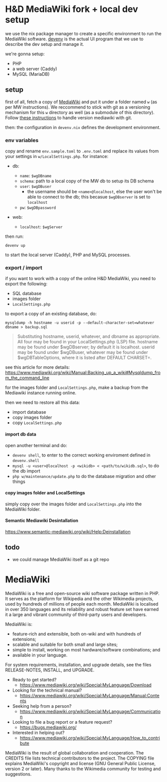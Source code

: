 # H&D MediaWiki fork + local dev setup

we use the nix package manager to create a specific environment to run the MediaWiki software. [devenv](https://devenv.sh) is the actual UI program that we use to describe the dev setup and manage it.

we're gonna setup:

- PHP
- a web server (Caddy)
- MySQL (MariaDB)

## setup

first of all, fetch a copy of [MediaWiki](https://www.mediawiki.org/wiki/Download) and put it under a folder named `w` (as per MW instructions). We reccommend to stick with git as a versioning mechanism for this `w` directory as well (as a submodule of this directory). Follow [these instructions](https://www.mediawiki.org/wiki/Download_from_Git#Download_a_stable_branch) to handle version mediawiki with git.

then: the configuration in `devenv.nix` defines the development environment.

### env variables

copy and rename `env.sample.toml` to `.env.toml` and replace its values from your settings in `w/LocalSettings.php`. for instance:

- db:
  - `name`: `$wgDBname`
  - `schema`: path to a local copy of the MW db to setup its DB schema
  - `user`: `$wgDBuser`
    - the username should be `<name>@localhost`, else the user won't be able to connect to the db; this becasue `$wgDBserver` is set to `localhost`
  - `pw`: `$wgDBpassword`

- web:
  - `localhost`: `$wgServer`

then run:

```
devenv up
```

to start the local server (Caddy), PHP and MySQL processes.

### export / import

if you want to work with a copy of the online H&D MediaWiki, you need to export the following:

- SQL database
- images folder
- `LocalSettings.php`

to export a copy of an existing database, do:

```
mysqldump -h hostname -u userid -p --default-character-set=whatever dbname > backup.sql
```

> Substituting hostname, userid, whatever, and dbname as appropriate. All four may be found in your LocalSettings.php (LSP) file. hostname may be found under $wgDBserver; by default it is localhost. userid may be found under $wgDBuser, whatever may be found under $wgDBTableOptions, where it is listed after DEFAULT CHARSET=.

see this article for more details: <https://www.mediawiki.org/wiki/Manual:Backing_up_a_wiki#Mysqldump_from_the_command_line>

for the images folder and `LocalSettings.php`, make a backup from the Mediawiki instance running online.

then we need to restore all this data:

- import database
- copy images folder
- copy `LocalSettings.php`
#### import db data

open another terminal and do:

- `devenv shell`, to enter to the correct working enviroment defined in `devenv.shell`
- `mysql -u <user>@localhost -p <wikidb> < <path/to/wikidb.sql>`, to do the db import
- `php w/maintenance/update.php` to do the database migration and other things

#### copy images folder and LocalSettings

simply copy over the images folder and `LocalSettings.php` into the MediaWiki folder.


#### Semantic Mediawiki Desintallation

https://www.semantic-mediawiki.org/wiki/Help:Deinstallation

## todo

- we could manage MediaWiki itself as a git repo


# MediaWiki

MediaWiki is a free and open-source wiki software package written in PHP. It
serves as the platform for Wikipedia and the other Wikimedia projects, used
by hundreds of millions of people each month. MediaWiki is localised in over
350 languages and its reliability and robust feature set have earned it a large
and vibrant community of third-party users and developers.

MediaWiki is:

* feature-rich and extensible, both on-wiki and with hundreds of extensions;
* scalable and suitable for both small and large sites;
* simple to install, working on most hardware/software combinations; and
* available in your language.

For system requirements, installation, and upgrade details, see the files
RELEASE-NOTES, INSTALL, and UPGRADE.

* Ready to get started?
  * https://www.mediawiki.org/wiki/Special:MyLanguage/Download
* Looking for the technical manual?
  * https://www.mediawiki.org/wiki/Special:MyLanguage/Manual:Contents
* Seeking help from a person?
  * https://www.mediawiki.org/wiki/Special:MyLanguage/Communication
* Looking to file a bug report or a feature request?
  * https://bugs.mediawiki.org/
* Interested in helping out?
  * https://www.mediawiki.org/wiki/Special:MyLanguage/How_to_contribute

MediaWiki is the result of global collaboration and cooperation. The CREDITS
file lists technical contributors to the project. The COPYING file explains
MediaWiki's copyright and license (GNU General Public License, version 2 or
later). Many thanks to the Wikimedia community for testing and suggestions.

